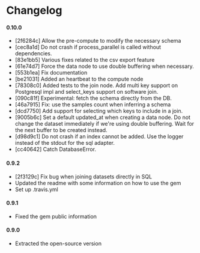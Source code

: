 # Changelog

#### 0.10.0
- [2f6284c] Allow the pre-compute to modify the necessary schema
- [cec8a1d] Do not crash if process_parallel is called without dependencies.
- [83e1bb5] Various fixes related to the csv export feature
- [61e74d7] Force the data node to use double buffering when necessary.
- [553b1ea] Fix documentation
- [be21031] Added an heartbeat to the compute node
- [78308c0] Added tests to the join node. Add multi key support on Postgresql impl and select_keys support on software join.
- [090c81f] Experimental: fetch the schema directly from the DB.
- [46a7915] Fix: use the samples count when inferring a schema
- [dcd7750] Add support for selecting which keys to include in a join.
- [9005b6c] Set a default updated_at when creating a data node. Do not change the dataset immediately if we're using double buffering. Wait for the next buffer to be created instead.
- [d98d9c1] Do not crash if an index cannot be added. Use the logger instead of the stdout for the sql adapter.
- [cc40642] Catch DatabaseError.

#### 0.9.2
- [2f3129c] Fix bug when joining datasets directly in SQL
- Updated the readme with some information on how to use the gem
- Set up .travis.yml

#### 0.9.1
- Fixed the gem public information

#### 0.9.0
- Extracted the open-source version

